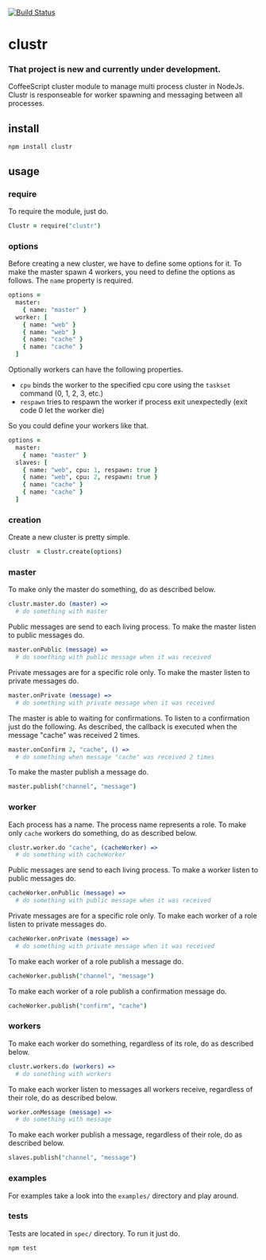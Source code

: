 [![Build Status](https://travis-ci.org/zyndiecate/clustr.png)](https://travis-ci.org/zyndiecate/clustr)

# clustr

### That project is new and currently under development.

CoffeeScript cluster module to manage multi process cluster in NodeJs. Clustr is
responseable for worker spawning and messaging between all processes.

## install

```
npm install clustr
```

## usage

### require

To require the module, just do.

```coffeescript
Clustr = require("clustr")
```

### options

Before creating a new cluster, we have to define some options for it. To make
the master spawn 4 workers, you need to define the options as follows. The
`name` property is required.

```coffeescript
options =
  master:
    { name: "master" }
  worker: [
    { name: "web" }
    { name: "web" }
    { name: "cache" }
    { name: "cache" }
  ]
```

Optionally workers can have the following properties.

  - `cpu` binds the worker to the specified cpu core using the `taskset` command (0, 1, 2, 3, etc.)
  - `respawn` tries to respawn the worker if process exit unexpectedly (exit code 0 let the worker die)

So you could define your workers like that.

```coffeescript
options =
  master:
    { name: "master" }
  slaves: [
    { name: "web", cpu: 1, respawn: true }
    { name: "web", cpu: 2, respawn: true }
    { name: "cache" }
    { name: "cache" }
  ]
```

### creation

Create a new cluster is pretty simple.

```coffeescript
clustr  = Clustr.create(options)
```

### master

To make only the master do something, do as described below.

```coffeescript
clustr.master.do (master) =>
  # do something with master
```

Public messages are send to each living process. To make the master listen to
public messages do.

```coffeescript
master.onPublic (message) =>
  # do something with public message when it was received
```

Private messages are for a specific role only. To make the master listen to
private messages do.

```coffeescript
master.onPrivate (message) =>
  # do something with private message when it was received
```

The master is able to waiting for confirmations. To listen to a confirmation
just do the following. As described, the callback is executed when the message
"cache" was received 2 times.

```coffeescript
master.onConfirm 2, "cache", () =>
  # do something when message "cache" was received 2 times
```

To make the master publish a message do.

```coffeescript
master.publish("channel", "message")
```

### worker

Each process has a name. The process name represents a role. To make only
`cache` workers do something, do as described below.

```coffeescript
clustr.worker.do "cache", (cacheWorker) =>
  # do something with cacheWorker
```

Public messages are send to each living process. To make a worker listen to
public messages do.

```coffeescript
cacheWorker.onPublic (message) =>
  # do something with public message when it was received
```

Private messages are for a specific role only. To make each worker of a role
listen to private messages do.

```coffeescript
cacheWorker.onPrivate (message) =>
  # do something with private message when it was received
```

To make each worker of a role publish a message do.

```coffeescript
cacheWorker.publish("channel", "message")
```

To make each worker of a role publish a confirmation message do.

```coffeescript
cacheWorker.publish("confirm", "cache")
```

### workers

To make each worker do something, regardless of its role, do as described below.

```coffeescript
clustr.workers.do (workers) =>
  # do sonething with workers
```

To make each worker listen to messages all workers receive, regardless of their
role, do as described below.

```coffeescript
worker.onMessage (message) =>
  # do something with message
```

To make each worker publish a message, regardless of their role, do as described
below.

```coffeescript
slaves.publish("channel", "message")
```

### examples

For examples take a look into the `examples/` directory and play around.

### tests

Tests are located in `spec/` directory. To run it just do.

```
npm test
```
